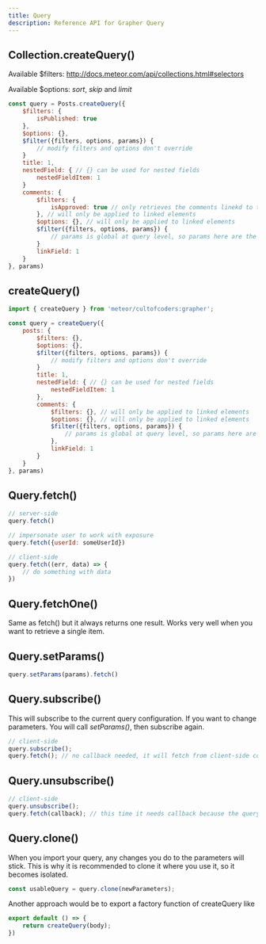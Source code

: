 ```yaml
---
title: Query
description: Reference API for Grapher Query
---
```


## Collection.createQuery()


Available $filters: http://docs.meteor.com/api/collections.html#selectors

Available $options: *sort*, *skip* and *limit* 

```js
const query = Posts.createQuery({
    $filters: {
        isPublished: true
    },
    $options: {},
    $filter({filters, options, params}) {
        // modify filters and options don't override
    }
    title: 1,
    nestedField: { // {} can be used for nested fields
        nestedFieldItem: 1
    }
    comments: {
        $filters: {
            isApproved: true // only retrieves the comments linekd to the post, that have isApproved: true
        }, // will only be applied to linked elements
        $options: {}, // will only be applied to linked elements
        $filter({filters, options, params}) {
            // params is global at query level, so params here are the same as params from the parent
        }
        linkField: 1
    }
}, params)
```

## createQuery()

```js
import { createQuery } from 'meteor/cultofcoders:grapher';

const query = createQuery({
    posts: {
        $filters: {},
        $options: {},
        $filter({filters, options, params}) {
            // modify filters and options don't override
        }
        title: 1,
        nestedField: { // {} can be used for nested fields
            nestedFieldItem: 1
        },
        comments: {
            $filters: {}, // will only be applied to linked elements
            $options: {}, // will only be applied to linked elements
            $filter({filters, options, params}) {
                // params is global at query level, so params here are the same as params from the parent
            },
            linkField: 1
        }
    }
}, params)
```

## Query.fetch()
```js
// server-side
query.fetch() 

// impersonate user to work with exposure
query.fetch({userId: someUserId})
```

```js
// client-side
query.fetch((err, data) => {
    // do something with data
})
```

## Query.fetchOne()

Same as fetch() but it always returns one result. Works very well when you want to retrieve a single item.

## Query.setParams()

```js
query.setParams(params).fetch()
```

## Query.subscribe()

This will subscribe to the current query configuration. If you want to change parameters. You will call *setParams()*, then subscribe again. 

```js
// client-side
query.subscribe();
query.fetch(); // no callback needed, it will fetch from client-side collections
```

## Query.unsubscribe()

```js
// client-side
query.unsubscribe();
query.fetch(callback); // this time it needs callback because the query is now unsubscribed
```

## Query.clone()

When you import your query, any changes you do to the parameters will stick. This is why it is recommended to clone it where you use it,
so it becomes isolated.

```js
const usableQuery = query.clone(newParameters);
```

Another approach would be to export a factory function of createQuery like

```js
export default () => {
    return createQuery(body);
})
```